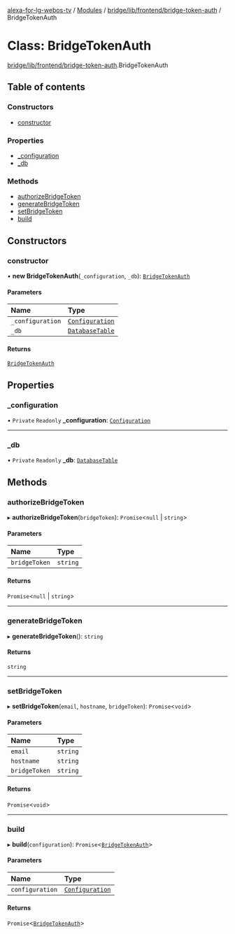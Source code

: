 [alexa-for-lg-webos-tv](../README.md) / [Modules](../modules.md) / [bridge/lib/frontend/bridge-token-auth](../modules/bridge_lib_frontend_bridge_token_auth.md) / BridgeTokenAuth

# Class: BridgeTokenAuth

[bridge/lib/frontend/bridge-token-auth](../modules/bridge_lib_frontend_bridge_token_auth.md).BridgeTokenAuth

## Table of contents

### Constructors

- [constructor](bridge_lib_frontend_bridge_token_auth.BridgeTokenAuth.md#constructor)

### Properties

- [\_configuration](bridge_lib_frontend_bridge_token_auth.BridgeTokenAuth.md#_configuration)
- [\_db](bridge_lib_frontend_bridge_token_auth.BridgeTokenAuth.md#_db)

### Methods

- [authorizeBridgeToken](bridge_lib_frontend_bridge_token_auth.BridgeTokenAuth.md#authorizebridgetoken)
- [generateBridgeToken](bridge_lib_frontend_bridge_token_auth.BridgeTokenAuth.md#generatebridgetoken)
- [setBridgeToken](bridge_lib_frontend_bridge_token_auth.BridgeTokenAuth.md#setbridgetoken)
- [build](bridge_lib_frontend_bridge_token_auth.BridgeTokenAuth.md#build)

## Constructors

### constructor

• **new BridgeTokenAuth**(`_configuration`, `_db`): [`BridgeTokenAuth`](bridge_lib_frontend_bridge_token_auth.BridgeTokenAuth.md)

#### Parameters

| Name | Type |
| :------ | :------ |
| `_configuration` | [`Configuration`](bridge_lib_configuration.Configuration.md) |
| `_db` | [`DatabaseTable`](bridge_lib_database.DatabaseTable.md) |

#### Returns

[`BridgeTokenAuth`](bridge_lib_frontend_bridge_token_auth.BridgeTokenAuth.md)

## Properties

### \_configuration

• `Private` `Readonly` **\_configuration**: [`Configuration`](bridge_lib_configuration.Configuration.md)

___

### \_db

• `Private` `Readonly` **\_db**: [`DatabaseTable`](bridge_lib_database.DatabaseTable.md)

## Methods

### authorizeBridgeToken

▸ **authorizeBridgeToken**(`bridgeToken`): `Promise`\<``null`` \| `string`\>

#### Parameters

| Name | Type |
| :------ | :------ |
| `bridgeToken` | `string` |

#### Returns

`Promise`\<``null`` \| `string`\>

___

### generateBridgeToken

▸ **generateBridgeToken**(): `string`

#### Returns

`string`

___

### setBridgeToken

▸ **setBridgeToken**(`email`, `hostname`, `bridgeToken`): `Promise`\<`void`\>

#### Parameters

| Name | Type |
| :------ | :------ |
| `email` | `string` |
| `hostname` | `string` |
| `bridgeToken` | `string` |

#### Returns

`Promise`\<`void`\>

___

### build

▸ **build**(`configuration`): `Promise`\<[`BridgeTokenAuth`](bridge_lib_frontend_bridge_token_auth.BridgeTokenAuth.md)\>

#### Parameters

| Name | Type |
| :------ | :------ |
| `configuration` | [`Configuration`](bridge_lib_configuration.Configuration.md) |

#### Returns

`Promise`\<[`BridgeTokenAuth`](bridge_lib_frontend_bridge_token_auth.BridgeTokenAuth.md)\>
